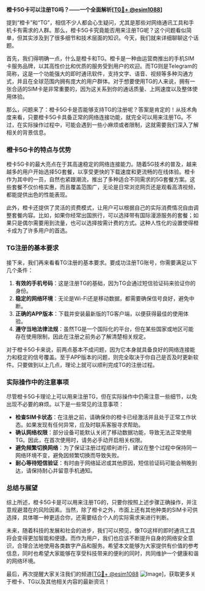**橙卡5G卡可以注册TG吗？——一个全面解析[[TG💪+ @esim1088](https://t.me/s/esim1088)]**

提到“橙卡”和“TG”，相信不少人都会心生疑问，尤其是那些对网络通讯工具和手机卡有需求的人群。那么，橙卡5G卡究竟能否用来注册TG呢？这个问题看似简单，但其实涉及到了很多细节和技术层面的知识。今天，我们就来详细聊聊这个话题。

首先，我们得明确一点，什么是橙卡和TG。橙卡是一种由运营商推出的手机SIM卡服务品牌，以其高性价比和优质的服务受到用户的欢迎。而TG则是Telegram的简称，这是一个功能强大的即时通讯软件，支持文字、语音、视频等多种沟通方式，并且在全球范围内拥有庞大的用户群体。对于想要使用TG的人来说，拥有一张合适的SIM卡是非常重要的，因为这关系到你的通话质量、上网速度以及整体使用体验。

那么，问题来了：橙卡5G卡是否能够支持TG的注册呢？答案是肯定的！从技术角度来看，只要橙卡5G卡具备正常的网络连接功能，就完全可以用来注册TG。不过，在实际操作过程中，可能会遇到一些小麻烦或者限制，这就需要我们深入了解相关的背景信息。

### 橙卡5G卡的特点与优势

橙卡5G卡的最大亮点在于其高速稳定的网络连接能力。随着5G技术的普及，越来越多的用户开始选择5G套餐，以享受更快的下载速度和更流畅的在线体验。橙卡作为其中的一员，自然也紧跟潮流，推出了多种适合不同需求的5G套餐方案。这些套餐不仅价格实惠，而且覆盖范围广，无论是日常浏览网页还是观看高清视频，都能提供出色的性能表现。

此外，橙卡还提供了灵活的资费模式，让用户可以根据自己的实际消费情况自由调整套餐内容。比如，如果你经常出国旅行，可以选择带有国际漫游服务的套餐；如果只是偶尔需要用到流量，也可以选择按需计费的方式。这种人性化的设置使得橙卡成为了许多用户的首选。

### TG注册的基本要求

接下来，我们再来看看TG注册的基本要求。要成功注册TG账号，你需要满足以下几个条件：

1. **有效的手机号码**：这是注册TG的基础，因为TG会通过短信验证码来验证你的身份。
2. **稳定的网络环境**：无论是Wi-Fi还是移动数据，都需要确保信号良好，避免中断。
3. **正确的APP版本**：下载并安装最新版的TG客户端，以便获得最佳的使用体验。
4. **遵守当地法律法规**：虽然TG是一个国际化的平台，但在某些国家或地区可能存在使用限制，因此在注册之前务必了解清楚相关规定。

对于橙卡5G卡来说，前两点基本不成问题，因为它本身就具备良好的网络连接能力和稳定的信号覆盖。至于APP版本的问题，则完全取决于你自己是否及时更新软件。只要做到以上几点，理论上就可以顺利完成TG的注册过程。

### 实际操作中的注意事项

尽管橙卡5G卡理论上可以用来注册TG，但在实际操作中仍需注意一些细节，以免出现不必要的麻烦。以下是一些常见的注意事项：

- **检查SIM卡状态**：在注册之前，请确保你的橙卡已经激活并且处于正常工作状态。如果发现有任何异常，应及时联系客服寻求帮助。
- **确认网络权限**：部分设备可能默认关闭了移动数据功能，导致无法正常使用TG。因此，在首次使用时，请务必手动开启相关权限。
- **避免频繁切换网络**：为了保证注册过程顺利进行，建议在整个过程中保持同一网络环境不变，避免因频繁切换而导致失败。
- **耐心等待短信验证**：有时由于网络延迟或其他原因，短信验证码可能会稍晚到达，请保持耐心并留意手机通知。

### 总结与展望

综上所述，橙卡5G卡是可以用来注册TG的，只要你按照上述步骤正确操作，并注意规避潜在的风险因素。当然，除了橙卡之外，市面上还有其他种类的SIM卡可供选择，具体哪一种更适合你，还需要结合个人的实际需求来进行判断。

未来，随着科技的发展和社会的进步，我们可以预见，像TG这样的即时通讯工具将会变得更加智能和便捷。而作为用户，我们也应该不断提升自身的网络安全意识，合理合法地使用各类数字产品和服务。希望本文能够为大家提供有价值的参考信息，同时也希望大家能够在享受科技带来的便利的同时，共同维护一个健康和谐的网络环境。

最后，再次提醒大家关注我们的频道[[TG💪+ @esim1088](https://t.me/s/esim1088) ![Image](https://i.postimg.cc/4NQfJmqS/Snipaste-2025-05-13-00-14-12.png)]，获取更多关于橙卡、TG以及其他相关内容的最新资讯！